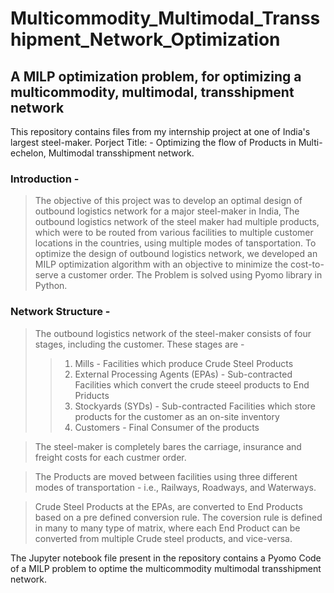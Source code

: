 # Multicommodity_Multimodal_Transshipment_Network_Optimization
A MILP optimization problem, for optimizing a multicommodity, multimodal, transshipment network
-----------------------------------------------------------------------------------------------------------------------------------------------------------------------------------

This repository contains files from my internship project at one of India's largest steel-maker. 
Porject Title: - Optimizing the flow of Products in Multi-echelon, Multimodal transshipment network.

### Introduction - 
> The objective of this project was to develop an optimal design of outbound logistics network for a major steel-maker in India, The outbound logistics network of the steel maker had multiple products, which were to be routed from various facilities to multiple customer locations in the countries, using multiple modes of tansportation. To optimize the design of outbound logistics network, we developed an MILP optimization algorithm with an objective to minimize the cost-to-serve a customer order. The Problem is solved using Pyomo library in Python.

### Network Structure - 
> The outbound logistics network of the steel-maker consists of four stages, including the customer. These stages are - 
>> 1. Mills - Facilities which produce Crude Steel Products
>> 2. External Processing Agents (EPAs) - Sub-contracted Facilities which convert the crude steeel products to End Priducts
>> 3. Stockyards (SYDs) - Sub-contracted Facilities which store products for the customer as an on-site inventory
>> 4. Customers - Final Consumer of the products

> The steel-maker is completely bares the carriage, insurance and freight costs for each custmer order.

> The Products are moved between facilities using three different modes of transportation - i.e., Railways, Roadways, and Waterways.

> Crude Steel Products at the EPAs, are converted to End Products based on a pre defined conversion rule. The coversion rule is defined in many to many type of matrix, where each End Product can be converted from multiple Crude steel products, and vice-versa.

> 


The Jupyter notebook file present in the repository contains a Pyomo Code of a MILP problem to optime the multicommodity multimodal transshipment network.
